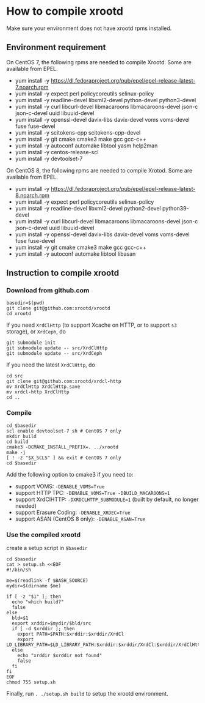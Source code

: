 # How to compile xrootd

Make sure your environment does not have xrootd rpms installed.

## Environment requirement

On CentOS 7, the following rpms are needed to compile Xrootd. Some are available from EPEL.

* yum install -y https://dl.fedoraproject.org/pub/epel/epel-release-latest-7.noarch.rpm
* yum install -y expect perl policycoreutils selinux-policy
* yum install -y readline-devel libxml2-devel python-devel python3-devel
* yum install -y curl libcurl-devel libmacaroons libmacaroons-devel json-c json-c-devel uuid libuuid-devel
* yum install -y openssl-devel davix-libs davix-devel voms voms-devel fuse fuse-devel 
* yum install -y scitokens-cpp scitokens-cpp-devel
* yum install -y git cmake cmake3 make gcc gcc-c++
* yum install -y autoconf automake libtool yasm help2man 
* yum install -y centos-release-scl
* yum install -y devtoolset-7

On CentOS 8, the following rpms are needed to compile Xrotod. Some are available from EPEL.

* yum install -y https://dl.fedoraproject.org/pub/epel/epel-release-latest-8.noarch.rpm
* yum install -y expect perl policycoreutils selinux-policy 
* yum install -y readline-devel libxml2-devel python2-devel python39-devel
* yum install -y curl libcurl-devel libmacaroons libmacaroons-devel json-c json-c-devel uuid libuuid-devel
* yum install -y openssl-devel davix-libs davix-devel voms voms-devel fuse fuse-devel
* yum install -y git cmake cmake3 make gcc gcc-c++ 
* yum install -y autoconf automake libtool libasan

## Instruction to compile xrootd

### Download from github.com

```
basedir=$(pwd)
git clone git@github.com:xrootd/xrootd
cd xrootd
```

If you need `XrdClHttp` (to support Xcache on HTTP, or to support `s3` storage), or `XrdCeph`, do

```
git submodule init
git submodule update -- src/XrdClHttp
git submodule update -- src/XrdCeph
```

If you need the latest `XrdClHttp`, do

```
cd src
git clone git@github.com:xrootd/xrdcl-http
mv XrdClHttp XrdClHttp.save
mv xrdcl-http XrdClHttp
cd ..
```

### Compile

```
cd $basedir
scl enable devtoolset-7 sh # CentOS 7 only
mkdir build
cd build
cmake3 -DCMAKE_INSTALL_PREFIX=. ../xrootd
make -j
[ ! -z "$X_SCLS" ] && exit # CentOS 7 only
cd $basedir
```

Add the following option to cmake3 if you need to:

* support VOMS: `-DENABLE_VOMS=True`
* support HTTP TPC: `-DENABLE_VOMS=True -DBUILD_MACAROONS=1`
* support XrdClHTTP: `-DXRDCLHTTP_SUBMODULE=1` (built by default, no longer needed)
* support Erasure Coding: `-DENABLE_XRDEC=True`
* support ASAN (CentOS 8 only): `-DENABLE_ASAN=True`

### Use the compiled xrootd

create a setup script in `$basedir`

```
cd $basedir
cat > setup.sh <<EOF
#!/bin/sh

me=$(readlink -f $BASH_SOURCE)
mydir=$(dirname $me)

if [ -z "$1" ]; then
  echo "which build?"
  false
else
  bld=$1
  export xrddir=$mydir/$bld/src
  if [ -d $xrddir ]; then
    export PATH=$PATH:$xrddir:$xrddir/XrdCl
    export LD_LIBRARY_PATH=$LD_LIBRARY_PATH:$xrddir:$xrddir/XrdCl:$xrddir/XrdClHttp/src:$xrddir/XrdEc
  else
    echo "xrddir $xrddir not found"
    false
  fi
fi
EOF
chmod 755 setup.sh
```

Finally, run `. ./setup.sh build` to setup the xrootd environment.
